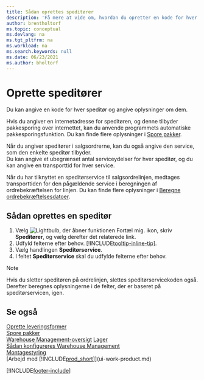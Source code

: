 ```yaml
---
title: Sådan oprettes speditører
description: 'Få mere at vide om, hvordan du opretter en kode for hver speditør og angiver beskrivende oplysninger om hver af dem og de tjenester, de yder.'
author: brentholtorf
ms.topic: conceptual
ms.devlang: na
ms.tgt_pltfrm: na
ms.workload: na
ms.search.keywords: null
ms.date: 06/23/2021
ms.author: bholtorf
---
```

# <a name="set-up-shipping-agents"></a>Oprette speditører
Du kan angive en kode for hver speditør og angive oplysninger om dem.  

Hvis du angiver en internetadresse for speditøren, og denne tilbyder pakkesporing over internettet, kan du anvende programmets automatiske pakkesporingsfunktion. Du kan finde flere oplysninger i [Spore pakker](sales-how-track-packages.md).

Når du angiver speditører i salgsordrerne, kan du også angive den service, som den enkelte speditør tilbyder.  
Du kan angive et ubegrænset antal serviceydelser for hver speditør, og du kan angive en transporttid for hver service.  

Når du har tilknyttet en speditørservice til salgsordrelinjen, medtages transporttiden for den pågældende service i beregningen af ordrebekræftelsen for linjen. Du kan finde flere oplysninger i [Beregne ordrebekræftelsesdatoer](sales-how-to-calculate-order-promising-dates.md).

## <a name="to-set-up-a-shipping-agent"></a>Sådan oprettes en speditør
1.  Vælg ![Lightbulb, der åbner funktionen Fortæl mig.](media/ui-search/search_small.png "Fortæl mig, hvad du vil foretage dig") ikon, skriv **Speditører**, og vælg derefter det relaterede link.  
2.  Udfyld felterne efter behov. [!INCLUDE[tooltip-inline-tip](includes/tooltip-inline-tip_md.md)].  
3.  Vælg handlingen **Speditørservice**.
4. I feltet **Speditørservice** skal du udfylde felterne efter behov.

> [!NOTE]  
>  Hvis du sletter speditøren på ordrelinjen, slettes speditørservicekoden også. Derefter beregnes oplysningerne i de felter, der er baseret på speditørservicen, igen.  

## <a name="see-also"></a>Se også
[Oprette leveringsformer](sales-how-set-up-shipment-methods.md)  
[Spore pakker](sales-how-track-packages.md)    
[Warehouse Management-oversigt](design-details-warehouse-management.md)
[Lager](inventory-manage-inventory.md)  
[Sådan konfigureres Warehouse Management](warehouse-setup-warehouse.md)     
[Montagestyring](assembly-assemble-items.md)    
[Arbejd med [!INCLUDE[prod_short](includes/prod_short.md)]](ui-work-product.md)  


[!INCLUDE[footer-include](includes/footer-banner.md)]
